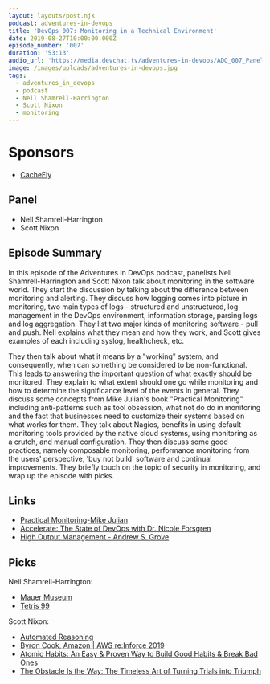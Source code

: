 ```yaml
---
layout: layouts/post.njk
podcast: adventures-in-devops
title: 'DevOps 007: Monitoring in a Technical Environment'
date: 2019-08-27T10:00:00.000Z
episode_number: '007'
duration: '53:13'
audio_url: 'https://media.devchat.tv/adventures-in-devops/ADO_007_Panel.mp3'
image: /images/uploads/adventures-in-devops.jpg
tags:
  - adventures_in_devops
  - podcast
  - Nell Shamrell-Harrington
  - Scott Nixon
  - monitoring
---
```

# Sponsors

* [CacheFly](https://www.cachefly.com/)

## Panel

* Nell Shamrell-Harrington
* Scott Nixon

## Episode Summary

In this episode of the Adventures in DevOps podcast, panelists Nell Shamrell-Harrington and Scott Nixon talk about monitoring in the software world. They start the discussion by talking about the difference between monitoring and alerting. They discuss how logging comes into picture in monitoring, two main types of logs - structured and unstructured, log management in the DevOps environment, information storage, parsing logs and log aggregation. They list two major kinds of monitoring software - pull and push. Nell explains what they mean and how they work, and Scott gives examples of each including syslog, healthcheck, etc.

They then talk about what it means by a "working" system, and consequently, when can something be considered to be non-functional. This leads to answering the important question of what exactly should be monitored. They explain to what extent should one go while monitoring and how to determine the significance level of the events in general. They discuss some concepts from Mike Julian's book "Practical Monitoring" including anti-patterns such as tool obsession, what not do do in monitoring and the fact that businesses need to customize their systems based on what works for them. They talk about Nagios, benefits in using default monitoring tools provided by the native cloud systems, using monitoring as a crutch, and manual configuration. They then discuss some good practices, namely composable monitoring, performance monitoring from the users' perspective, 'buy not build' software and continual improvements. They briefly touch on the topic of security in monitoring, and wrap up the episode with picks.

## Links

* [Practical Monitoring-Mike Julian](https://www.practicalmonitoring.com/)
* [Accelerate: The State of DevOps with Dr. Nicole Forsgren](https://radiopublic.com/hanselminutes-fresh-talk-and-tec-WznErN/ep/s1!56168)
* [High Output Management - Andrew S. Grove](https://www.goodreads.com/book/show/324750.High_Output_Management)

## Picks

Nell Shamrell-Harrington:

* [Mauer Museum](https://www.mauermuseum.de/en/start/)
* [Tetris 99](https://www.nintendo.com/games/detail/tetris-99-switch/)

Scott Nixon:

* [Automated Reasoning](https://aws.amazon.com/blogs/security/tag/automated-reasoning/)
* [Byron Cook, Amazon | AWS re:Inforce 2019](https://www.youtube.com/watch?v=J9Da3VsLH44&feature=youtu.be&t=47)
* [Atomic Habits: An Easy & Proven Way to Build Good Habits & Break Bad Ones](https://www.amazon.com/Atomic-Habits-Proven-Build-Break/dp/B07RFSSYBH/ref=sr_1_1?crid=3LF0FAWO72Q1T&keywords=atomic+habits&qid=1564614043&s=audible&sprefix=atomic%2Caudible%2C263&sr=1-1&tag=donorsclicks-20)
* [The Obstacle Is the Way: The Timeless Art of Turning Trials into Triumph](https://www.amazon.com/Obstacle-Way-Timeless-Turning-Triumph/dp/B00K5JUNSU/ref=sr_1_1?crid=26LLHJHLQFTFX&keywords=the+obstacle+is+the+way&qid=1564614011&s=gateway&sprefix=the+obsta%2Caps%2C433&sr=8-1&tag=donorsclicks-20)
